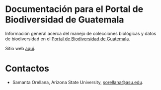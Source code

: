 # Documentación para el Portal de Biodiversidad de Guatemala

Información general acerca del manejo de colecciones biológicas y datos de biodiversidad en el [Portal de Biodiversidad de Guatemala](https://biodiversidad.gt). 

Sitio web [aquí](https://guatemalaportal.github.io).

# Contactos

- Samanta Orellana, Arizona State University, sorellana@asu.edu.


